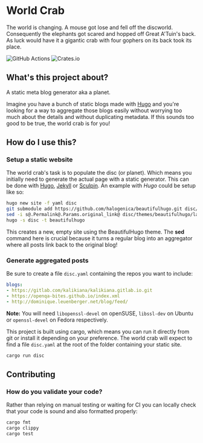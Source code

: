 # World Crab

The world is changing. A mouse got lose and fell off the discworld. Consequently the elephants got scared and hopped off Great A'Tuin's back. As luck would have it a gigantic crab with four gophers on its back took its place.

![GitHub Actions](https://img.shields.io/github/workflow/status/kalikiana/worldcrab/test)
![Crates.io](https://img.shields.io/crates/d/worldcrab)

## What's this project about?

A static meta blog generator aka a planet.

Imagine you have a bunch of static blogs made with [Hugo](https://gohugo.io/) and you're looking for a way to aggregate those blogs easily without worrying too much about the details and without duplicating metadata. If this sounds too good to be true, the world crab is for you!

## How do I use this?

### Setup a static website

The world crab's task is to populate the disc (or planet). Which means you initially need to generate the actual page with a static generator. This can be done with [Hugo](https://github.com/gohugoio/hugo), [Jekyll](https://jekyllrb.com) or [Sculpin](https://sculpin.io). An example with *Hugo* could be setup like so:

```bash
hugo new site -f yaml disc
git submodule add https://github.com/halogenica/beautifulhugo.git disc/themes/beautifulhugo
sed -i s@.Permalink@.Params.original_link@ disc/themes/beautifulhugo/layouts/partials/*.html
hugo -s disc -t beautifulhugo
```

This creates a new, empty site using the BeautifulHugo theme. The **sed** command here is crucial because it turns a regular blog into an aggregator where all posts link back to the original blog!

### Generate aggregated posts

Be sure to create a file `disc.yaml` containing the repos you want to include:

```yaml
blogs:
- https://gitlab.com/kalikiana/kalikiana.gitlab.io.git
- https://openqa-bites.github.io/index.xml
- http://dominique.leuenberger.net/blog/feed/
```

**Note:** You will need `libopenssl-devel` on openSUSE, `libssl-dev` on Ubuntu or `openssl-devel` on Fedora respectively.

This project is built using cargo, which means you can run it directly from git or install it depending on your preference. The world crab will expect to find a file `disc.yaml` at the root of the folder containing your static site.

```bash
cargo run disc
```

## Contributing

### How do you validate your code?

Rather than relying on manual testing or waiting for CI you can locally check that your code is sound and also formatted properly:

```bash
cargo fmt
cargo clippy
cargo test
```
